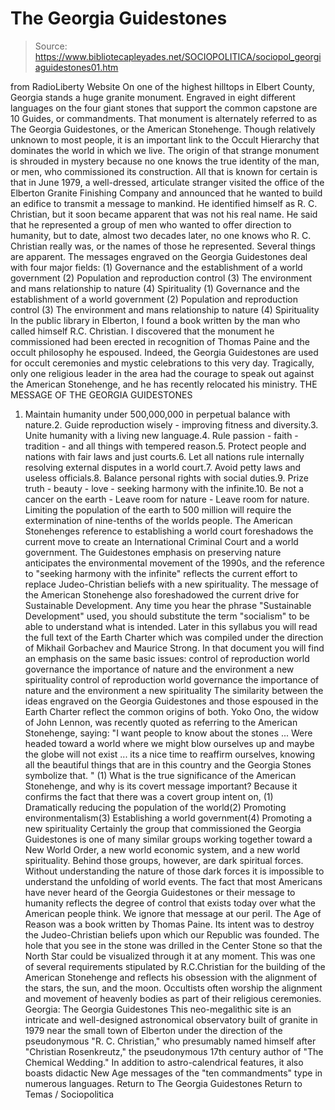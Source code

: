 # The Georgia Guidestones

> Source: https://www.bibliotecapleyades.net/SOCIOPOLITICA/sociopol_georgiaguidestones01.htm

from RadioLiberty Website
On one of the highest hilltops in Elbert County, Georgia stands a huge granite monument. Engraved in eight different languages on the four giant stones that support the common capstone are 10 Guides, or commandments.
That monument is alternately referred to as The Georgia Guidestones, or the American Stonehenge. Though relatively unknown to most people, it is an important link to the Occult Hierarchy that dominates the world in which we live.
The origin of that strange monument is shrouded in mystery because no one knows the true identity of the man, or men, who commissioned its construction. All that is known for certain is that in June 1979, a well-dressed, articulate stranger visited the office of the Elberton Granite Finishing Company and announced that he wanted to build an edifice to transmit a message to mankind.
He identified himself as R. C. Christian, but it soon became apparent that was not his real name. He said that he represented a group of men who wanted to offer direction to humanity, but to date, almost two decades later, no one knows who R. C. Christian really was, or the names of those he represented. Several things are apparent.
The messages engraved on the Georgia Guidestones deal with four major fields:
(1) Governance and the establishment of a world government (2) Population and reproduction control (3) The environment and mans relationship to nature (4) Spirituality
(1) Governance and the establishment of a world government
(2) Population and reproduction control
(3) The environment and mans relationship to nature
(4) Spirituality
In the public library in Elberton, I found a book written by the man who called himself R.C. Christian.
I discovered that the monument he commissioned had been erected in recognition of Thomas Paine and the occult philosophy he espoused. Indeed, the Georgia Guidestones are used for occult ceremonies and mystic celebrations to this very day.
Tragically, only one religious leader in the area had the courage to speak out against the American Stonehenge, and he has recently relocated his ministry.
THE MESSAGE OF THE GEORGIA GUIDESTONES
1. Maintain humanity under 500,000,000 in perpetual balance with nature.2. Guide reproduction wisely - improving fitness and diversity.3. Unite humanity with a living new language.4. Rule passion - faith - tradition - and all things with tempered reason.5. Protect people and nations with fair laws and just courts.6. Let all nations rule internally resolving external disputes in a world court.7. Avoid petty laws and useless officials.8. Balance personal rights with social duties.9. Prize truth - beauty - love - seeking harmony with the infinite.10. Be not a cancer on the earth - Leave room for nature - Leave room for nature.
Limiting the population of the earth to 500 million will require the extermination of nine-tenths of the worlds people.
The American Stonehenges reference to establishing a world court foreshadows the current move to create an International Criminal Court and a world government. The Guidestones emphasis on preserving nature anticipates the environmental movement of the 1990s, and the reference to "seeking harmony with the infinite" reflects the current effort to replace Judeo-Christian beliefs with a new spirituality. The message of the American Stonehenge also foreshadowed the current drive for Sustainable Development.
Any time you hear the phrase "Sustainable Development" used, you should substitute the term "socialism" to be able to understand what is intended. Later in this syllabus you will read the full text of the Earth Charter which was compiled under the direction of Mikhail Gorbachev and Maurice Strong.
In that document you will find an emphasis on the same basic issues:
control of reproduction world governance the importance of nature and the environment a new spirituality
control of reproduction
world governance
the importance of nature and the environment
a new spirituality
The similarity between the ideas engraved on the Georgia Guidestones and those espoused in the Earth Charter reflect the common origins of both. Yoko Ono, the widow of John Lennon, was recently quoted as referring to the American Stonehenge, saying:
"I want people to know about the stones ... Were headed toward a world where we might blow ourselves up and maybe the globe will not exist ... its a nice time to reaffirm ourselves, knowing all the beautiful things that are in this country and the Georgia Stones symbolize that. " (1)
What is the true significance of the American Stonehenge, and why is its covert message important? Because it confirms the fact that there was a covert group intent on,
(1) Dramatically reducing the population of the world(2) Promoting environmentalism(3) Establishing a world government(4) Promoting a new spirituality
Certainly the group that commissioned the Georgia Guidestones is one of many similar groups working together toward a New World Order, a new world economic system, and a new world spirituality. Behind those groups, however, are dark spiritual forces.
Without understanding the nature of those dark forces it is impossible to understand the unfolding of world events. The fact that most Americans have never heard of the Georgia Guidestones or their message to humanity reflects the degree of control that exists today over what the American people think. We ignore that message at our peril.
The Age of Reason was a book written by Thomas Paine. Its intent was to destroy the Judeo-Christian beliefs upon which our Republic was founded.
The hole that you see in the stone was drilled in the Center Stone so that the North Star could be visualized through it at any moment.
This was one of several requirements stipulated by R.C.Christian for the building of the American Stonehenge and reflects his obsession with the alignment of the stars, the sun, and the moon.
Occultists often worship the alignment and movement of heavenly bodies as part of their religious ceremonies.
Georgia: The Georgia Guidestones
This neo-megalithic site is an intricate and well-designed astronomical observatory built of granite in 1979 near the small town of Elberton under the direction of the pseudonymous "R. C. Christian," who presumably named himself after "Christian Rosenkreutz," the pseudonymous 17th century author of "The Chemical Wedding."
In addition to astro-calendrical features, it also boasts didactic New Age messages of the "ten commandments" type in numerous languages.
Return to The Georgia Guidestones
Return to Temas / Sociopolitica
